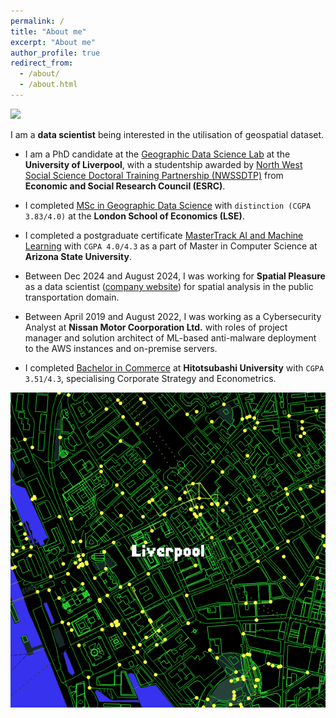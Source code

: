 ```yaml
---
permalink: /
title: "About me"
excerpt: "About me"
author_profile: true
redirect_from: 
  - /about/
  - /about.html
---
```



<img src='/images/landing.png'>

I am a **data scientist** being interested in the utilisation of geospatial dataset.

- I am a PhD candidate at the [Geographic Data Science Lab](https://www.liverpool.ac.uk/geographic-data-science/) at the **University of Liverpool**, with a studentship awarded by [North West Social Science Doctoral Training Partnership (NWSSDTP)](https://nwssdtp.ac.uk/) from **Economic and Social Research Council (ESRC)**.

- I completed [MSc in Geographic Data Science](https://www.lse.ac.uk/study-at-lse/Graduate/degree-programmes-2023/MSc-Geographic-Data-Science) with `distinction (CGPA 3.83/4.0)` at the **London School of Economics (LSE)**.
- I completed a postgraduate certificate [MasterTrack AI and Machine Learning](https://asuengineeringonline.com/professional-programs/professional-certification-computer-science) with `CGPA 4.0/4.3` as a part of Master in Computer Science at **Arizona State University**.

- Between Dec 2024 and August 2024, I was working for **Spatial Pleasure** as a data scientist ([company website](https://spatial-pleasure.xyz/en/)) for spatial analysis in the public transportation domain.

- Between April 2019 and August 2022, I was working as a Cybersecurity Analyst at **Nissan Motor Coorporation Ltd.** with roles of project manager and solution architect of ML-based anti-malware deployment to the AWS instances and on-premise servers.
- I completed [Bachelor in Commerce](https://www.cm.hit-u.ac.jp/eng/) at **Hitotsubashi University** with `CGPA 3.51/4.3`, specialising Corporate Strategy and Econometrics.

<img src='https://github.com/yu-ta-sato/yu-ta-sato/blob/main/img/yuta_sato_liverpool.gif?raw=true'>